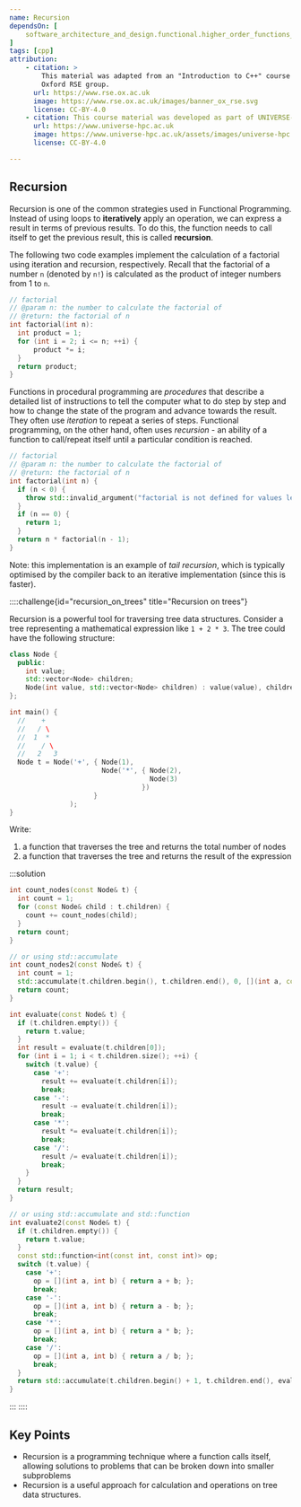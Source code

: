 ```yaml
---
name: Recursion
dependsOn: [
    software_architecture_and_design.functional.higher_order_functions_cpp,
]
tags: [cpp]
attribution: 
    - citation: >
        This material was adapted from an "Introduction to C++" course developed by the
        Oxford RSE group.
      url: https://www.rse.ox.ac.uk
      image: https://www.rse.ox.ac.uk/images/banner_ox_rse.svg
      license: CC-BY-4.0
    - citation: This course material was developed as part of UNIVERSE-HPC, which is funded through the SPF ExCALIBUR programme under grant number EP/W035731/1 
      url: https://www.universe-hpc.ac.uk
      image: https://www.universe-hpc.ac.uk/assets/images/universe-hpc.png
      license: CC-BY-4.0

---
```


## Recursion

Recursion is one of the common strategies used in Functional Programming.
Instead of using loops to **iteratively** apply an operation, we can express a
result in terms of previous results.  To do this, the function needs to call
itself to get the previous result, this is called **recursion**.

The following two code examples implement the calculation of a factorial using
iteration and recursion, respectively. Recall that the factorial of a number `n`
(denoted by `n!`) is calculated as the product of integer numbers from 1 to `n`.

```cpp
// factorial
// @param n: the number to calculate the factorial of
// @return: the factorial of n
int factorial(int n):
  int product = 1;
  for (int i = 2; i <= n; ++i) {
      product *= i;
  }
  return product;
}
```

Functions in procedural programming are *procedures* that describe a detailed
list of instructions to tell the computer what to do step by step and how to
change the state of the program and advance towards the result. They often use
*iteration* to repeat a series of steps. Functional programming, on the other
hand, often uses *recursion* - an ability of a function to call/repeat
itself until a particular condition is reached.

```cpp
// factorial
// @param n: the number to calculate the factorial of
// @return: the factorial of n
int factorial(int n) {
  if (n < 0) {
    throw std::invalid_argument("factorial is not defined for values less than 0");
  }
  if (n == 0) {
    return 1;
  }
  return n * factorial(n - 1);
}
```

Note: this implementation is an example of *tail recursion*, which is typically
optimised by the compiler back to an iterative implementation (since this is
faster).

::::challenge{id="recursion_on_trees" title="Recursion on trees"}

Recursion is a powerful tool for traversing tree data structures. Consider a
tree representing a mathematical expression like `1 + 2 * 3`. The tree could
have the following structure:

```cpp
class Node {
  public:
    int value;
    std::vector<Node> children;
    Node(int value, std::vector<Node> children) : value(value), children(children) {}
};

int main() {
  //    +
  //   / \
  //  1  *
  //    / \
  //   2   3
  Node t = Node('+', { Node(1), 
                       Node('*', { Node(2), 
                                   Node(3)
                                 })
                     }
               );
}
```

Write:

1. a function that traverses the tree and returns the total number of nodes
2. a function that traverses the tree and returns the result of the
   expression

:::solution

```cpp
int count_nodes(const Node& t) {
  int count = 1;
  for (const Node& child : t.children) {
    count += count_nodes(child);
  }
  return count;
}

// or using std::accumulate
int count_nodes2(const Node& t) {
  int count = 1;
  std::accumulate(t.children.begin(), t.children.end(), 0, [](int a, const Node& b) { return a + count_nodes(b); }
  return count;
}

int evaluate(const Node& t) {
  if (t.children.empty()) {
    return t.value;
  }
  int result = evaluate(t.children[0]);
  for (int i = 1; i < t.children.size(); ++i) {
    switch (t.value) {
      case '+':
        result += evaluate(t.children[i]);
        break;
      case '-':
        result -= evaluate(t.children[i]);
        break;
      case '*':
        result *= evaluate(t.children[i]);
        break;
      case '/':
        result /= evaluate(t.children[i]);
        break;
    }
  }
  return result;
}

// or using std::accumulate and std::function
int evaluate2(const Node& t) {
  if (t.children.empty()) {
    return t.value;
  }
  const std::function<int(const int, const int)> op;
  switch (t.value) {
    case '+':
      op = [](int a, int b) { return a + b; };
      break;
    case '-':
      op = [](int a, int b) { return a - b; };
      break;
    case '*':
      op = [](int a, int b) { return a * b; };
      break;
    case '/':
      op = [](int a, int b) { return a / b; };
      break;
  }
  return std::accumulate(t.children.begin() + 1, t.children.end(), evaluate(t.children[0]), op);
}
```

:::
::::

## Key Points

- Recursion is a programming technique where a function calls itself, allowing solutions to problems that can be broken down into smaller subproblems
- Recursion is a useful approach for calculation and operations on tree data structures.
